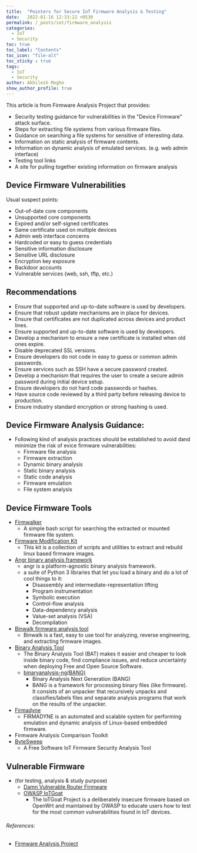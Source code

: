 ```yaml
---
title:  "Pointers for Secure IoT Firmware Analysis & Testing"
date:   2022-01-16 12:33:22 +0530
permalink: /_posts/iot/firmware_analysis
categories:
  - IoT
  - Security
toc: true
toc_label: "Contents"
toc_icon: "file-alt"
toc_sticky : true
tags:
  - IoT
  - Security
author: Akhilesh Moghe
show_author_profile: true
---
```


This article is from Firmware Analysis Project that provides:
  - Security testing guidance for vulnerabilities in the "Device Firmware" attack surface.
  - Steps for extracting file systems from various firmware files.
  - Guidance on searching a file systems for sensitive of interesting data.
  - Information on static analysis of firmware contents.
  - Information on dynamic analysis of emulated services. (e.g. web admin interface)
  - Testing tool links
  - A site for pulling together existing information on firmware analysis
  
## Device Firmware Vulnerabilities
Usual suspect points:
  - Out-of-date core components
  - Unsupported core components
  - Expired and/or self-signed certificates
  - Same certificate used on multiple devices
  - Admin web interface concerns
  - Hardcoded or easy to guess credentials
  - Sensitive information disclosure
  - Sensitive URL disclosure
  - Encryption key exposure
  - Backdoor accounts
  - Vulnerable services (web, ssh, tftp, etc.)

## Recommendations
  - Ensure that supported and up-to-date software is used by developers.
  - Ensure that robust update mechanisms are in place for devices.
  - Ensure that certificates are not duplicated across devices and product lines.
  - Ensure supported and up-to-date software is used by developers.
  - Develop a mechanism to ensure a new certificate is installed when old ones expire.
  - Disable deprecated SSL versions.
  - Ensure developers do not code in easy to guess or common admin passwords.
  - Ensure services such as SSH have a secure password created.
  - Develop a mechanism that requires the user to create a secure admin password during initial device setup.
  - Ensure developers do not hard code passwords or hashes.
  - Have source code reviewed by a third party before releasing device to production.
  - Ensure industry standard encryption or strong hashing is used.


## Device Firmware Analysis Guidance:
- Following kind of analysis practices should be established to avoid dand minimize the risk of evice firmware vulnerabilities:
  - Firmware file analysis
  - Firmware extraction
  - Dynamic binary analysis
  - Static binary analysis
  - Static code analysis
  - Firmware emulation
  - File system analysis

## Device Firmware Tools
  - [Firmwalker](https://github.com/craigz28/firmwalker)
    - A simple bash script for searching the extracted or mounted firmware file system.
  - [Firmware Modification Kit](https://code.google.com/archive/p/firmware-mod-kit/)
    - This kit is a collection of scripts and utilities to extract and rebuild linux based firmware images.
  - [Angr binary analysis framework](https://github.com/angr/angr)
    - angr is a platform-agnostic binary analysis framework.
    - a suite of Python 3 libraries that let you load a binary and do a lot of cool things to it:
      - Disassembly and intermediate-representation lifting
      - Program instrumentation
      - Symbolic execution
      - Control-flow analysis
      - Data-dependency analysis
      - Value-set analysis (VSA)
      - Decompilation
  - [Binwalk firmware analysis tool](https://github.com/ReFirmLabs/binwalk)
    - Binwalk is a fast, easy to use tool for analyzing, reverse engineering, and extracting firmware images.
  - [Binary Analysis Tool](http://www.binaryanalysis.org/old/content/show/tool)
    - The Binary Analysis Tool (BAT) makes it easier and cheaper to look inside binary code, find compliance issues, and reduce uncertainty when deploying Free and Open Source Software.
    - [binaryanalysis-ng(BANG)](https://github.com/armijnhemel/binaryanalysis-ng)
      - Binary Analysis Next Generation (BANG)
      - BANG is a framework for processing binary files (like firmware). It consists of an unpacker that recursively unpacks and classifies/labels files and separate analysis programs that work on the results of the unpacker.
  - [Firmadyne](https://github.com/firmadyne/firmadyne)
    - FIRMADYNE is an automated and scalable system for performing emulation and dynamic analysis of Linux-based embedded firmware.
  - Firmware Analysis Comparison Toolkit
  - [ByteSweep](https://gitlab.com/bytesweep/bytesweep)
    - A Free Software IoT Firmware Security Analysis Tool

## Vulnerable Firmware
- (for testing, analysis & study purpose)
  - [Damn Vulnerable Router Firmware](https://github.com/praetorian-inc/DVRF)
  - [OWASP IoTGoat](https://github.com/scriptingxss/IoTGoat)
    - The IoTGoat Project is a deliberately insecure firmware based on OpenWrt and maintained by OWASP to educate users how to test for the most common vulnerabilities found in IoT devices.


###### References:
- [Firmware Analysis Project](https://wiki.owasp.org/index.php/OWASP_Internet_of_Things_Project#tab=Firmware_Analysis)

